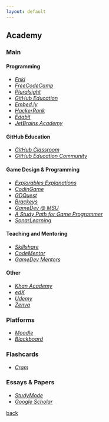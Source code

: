 ```yaml
---
layout: default
---
```


## Academy

### Main

#### Programming

* _[Enki](https://enkipro.com/#/)_
* _[FreeCodeCamp](https://www.freecodecamp.org/)_
* _[Pluralsight](https://www.pluralsight.com/)_
* _[GitHub Education](https://education.github.com/)_
* _[Embed.ly](https://embed.ly/)_
* _[HackerRank](https://www.hackerrank.com/dashboard)_
* _[Edabit](https://edabit.com/)_
* _[JetBrains Academy](https://www.jetbrains.com/academy/)_

#### GitHub Education

* _[GitHub Classroom](https://classroom.github.com)_
* _[GitHub Education Community](https://education.github.community/)_

#### Game Design & Programming

* _[Explorables Explanations](https://explorabl.es/)_
* _[CodinGame](https://www.codingame.com/home)_
* _[GDQuest](http://gdquest.com/)_
* _[Brackeys](http://brackeys.com/)_
* _[GameDev @ MSU](http://gamedev.msu.edu/)_
* _[A Study Path for Game Programmer](https://github.com/miloyip/game-programmer)_
* _[SonarLearning](https://sonarlearning.co.uk/topicpage.php?topic=game)_

#### Teaching and Mentoring

* _[Skillshare](https://www.skillshare.com/)_
* _[CodeMentor](https://www.codementor.io/)_
* _[GameDev Mentors](https://www.gamedevmentors.com/)_

#### Other

* _[Khan Academy](https://www.khanacademy.org/)_
* _[edX](https://www.edx.org/)_
* _[Udemy](https://www.udemy.com/)_
* _[Zenva](https://academy.zenva.com/)_

### Platforms

* _[Moodle](https://moodle.org/)_
* _[Blackboard](https://www.blackboard.com/)_

### Flashcards

* _[Cram](https://www.cram.com/)_

### Essays & Papers

* _[StudyMode](https://www.studymode.com/)_
* _[Google Scholar](https://scholar.google.it/)_

[back](../)
